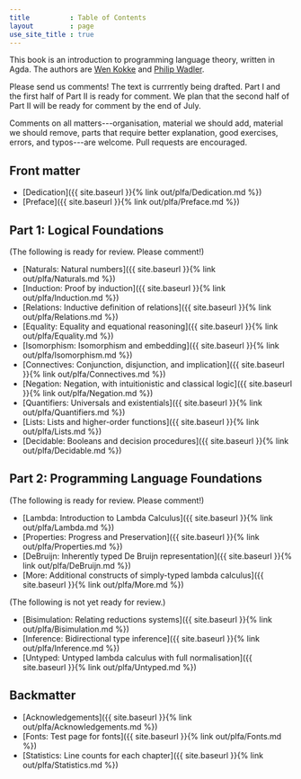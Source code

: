 ```yaml
---
title          : Table of Contents
layout         : page
use_site_title : true
---
```


This book is an introduction to programming language theory, written
in Agda.  The authors are [Wen Kokke][wen] and [Philip Wadler][phil].

Please send us comments!  The text is currrently being drafted.
Part I and the first half of Part II is ready for comment.
We plan that the second half of Part II will be ready for comment
by the end of July.

Comments on all matters---organisation, material we should add,
material we should remove, parts that require better explanation, good
exercises, errors, and typos---are welcome.  Pull requests
are encouraged.

## Front matter

  - [Dedication]({{ site.baseurl }}{% link out/plfa/Dedication.md %})
  - [Preface]({{ site.baseurl }}{% link out/plfa/Preface.md %})

## Part 1: Logical Foundations

(The following is ready for review. Please comment!)

  - [Naturals: Natural numbers]({{ site.baseurl }}{% link out/plfa/Naturals.md %})
  - [Induction: Proof by induction]({{ site.baseurl }}{% link out/plfa/Induction.md %})
  - [Relations: Inductive definition of relations]({{ site.baseurl }}{% link out/plfa/Relations.md %})
  - [Equality: Equality and equational reasoning]({{ site.baseurl }}{% link out/plfa/Equality.md %})
  - [Isomorphism: Isomorphism and embedding]({{ site.baseurl }}{% link out/plfa/Isomorphism.md %})
  - [Connectives: Conjunction, disjunction, and implication]({{ site.baseurl }}{% link out/plfa/Connectives.md %})
  - [Negation: Negation, with intuitionistic and classical logic]({{ site.baseurl }}{% link out/plfa/Negation.md %})
  - [Quantifiers: Universals and existentials]({{ site.baseurl }}{% link out/plfa/Quantifiers.md %})
  - [Lists: Lists and higher-order functions]({{ site.baseurl }}{% link out/plfa/Lists.md %})
  - [Decidable: Booleans and decision procedures]({{ site.baseurl }}{% link out/plfa/Decidable.md %})

## Part 2: Programming Language Foundations

(The following is ready for review. Please comment!)

  - [Lambda: Introduction to Lambda Calculus]({{ site.baseurl }}{% link out/plfa/Lambda.md %})
  - [Properties: Progress and Preservation]({{ site.baseurl }}{% link out/plfa/Properties.md %})
  - [DeBruijn: Inherently typed De Bruijn representation]({{ site.baseurl }}{% link out/plfa/DeBruijn.md %})
  - [More: Additional constructs of simply-typed lambda calculus]({{ site.baseurl }}{% link out/plfa/More.md %}) 

(The following is not yet ready for review.)

  - [Bisimulation: Relating reductions systems]({{ site.baseurl }}{% link out/plfa/Bisimulation.md %}) 
  - [Inference: Bidirectional type inference]({{ site.baseurl }}{% link out/plfa/Inference.md %})
  - [Untyped: Untyped lambda calculus with full normalisation]({{ site.baseurl }}{% link out/plfa/Untyped.md %})

## Backmatter

  - [Acknowledgements]({{ site.baseurl }}{% link out/plfa/Acknowledgements.md %})
  - [Fonts: Test page for fonts]({{ site.baseurl }}{% link out/plfa/Fonts.md %})
  - [Statistics: Line counts for each chapter]({{ site.baseurl }}{% link out/plfa/Statistics.md %})

[wen]: https://github.com/wenkokke
[phil]: http://homepages.inf.ed.ac.uk/wadler/
